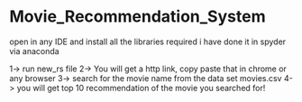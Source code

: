 # Movie_Recommendation_System
open in any IDE and install all the libraries required 
i have done it in spyder via anaconda 

1-> run new_rs file
2-> You will get a http link, copy paste that in chrome or any browser 
3-> search for the movie name from the data set movies.csv 
4-> you will get top 10 recommendation of the movie you searched for!
